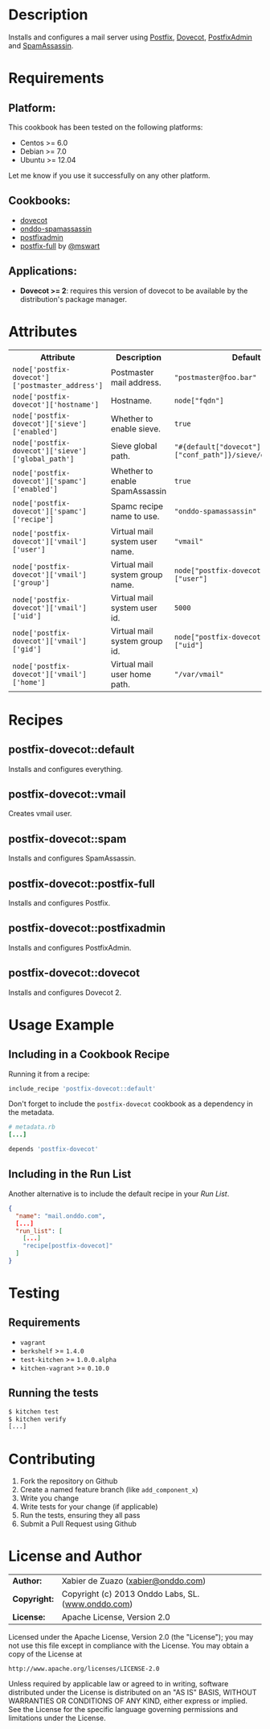 Description
===========

Installs and configures a mail server using [Postfix](http://www.postfix.org/), [Dovecot](http://www.dovecot.org/), [PostfixAdmin](http://postfixadmin.sourceforge.net/) and [SpamAssassin](http://spamassassin.apache.org/).

Requirements
============

## Platform:

This cookbook has been tested on the following platforms:

* Centos >= 6.0
* Debian >= 7.0
* Ubuntu >= 12.04

Let me know if you use it successfully on any other platform.

## Cookbooks:

* [dovecot](https://github.com/onddo/dovecot-cookbook)
* [onddo-spamassassin](https://github.com/onddo/spamassassin-cookbook)
* [postfixadmin](https://github.com/onddo/postfixadmin-cookbook)
* [postfix-full](https://github.com/mswart/chef-postfix-full) by [@mswart](https://github.com/mswart)

## Applications:

* **Dovecot >= 2**: requires this version of dovecot to be available by the distribution's package manager.

Attributes
==========

<table>
  <tr>
    <th>Attribute</th>
    <th>Description</th>
    <th>Default</th>
  </tr>
  <tr>
    <td><code>node['postfix-dovecot']['postmaster_address']</code></td>
    <td>Postmaster mail address.</td>
    <td><code>"postmaster@foo.bar"</code></td>
  </tr>
  <tr>
    <td><code>node['postfix-dovecot']['hostname']</code></td>
    <td>Hostname.</td>
    <td><code>node["fqdn"]</code></td>
  </tr>
  <tr>
    <td><code>node['postfix-dovecot']['sieve']['enabled']</code></td>
    <td>Whether to enable sieve.</td>
    <td><code>true</code></td>
  </tr>
  <tr>
    <td><code>node['postfix-dovecot']['sieve']['global_path']</code></td>
    <td>Sieve global path.</td>
    <td><code>"#{default["dovecot"]["conf_path"]}/sieve/default.sieve"</code></td>
  </tr>
  <tr>
    <td><code>node['postfix-dovecot']['spamc']['enabled']</code></td>
    <td>Whether to enable SpamAssassin</td>
    <td><code>true</code></td>
  </tr>
  <tr>
    <td><code>node['postfix-dovecot']['spamc']['recipe']</code></td>
    <td>Spamc recipe name to use.</td>
    <td><code>"onddo-spamassassin"</code></td>
  </tr>
  <tr>
    <td><code>node['postfix-dovecot']['vmail']['user']</code></td>
    <td>Virtual mail system user name.</td>
    <td><code>"vmail"</code></td>
  </tr>
  <tr>
    <td><code>node['postfix-dovecot']['vmail']['group']</code></td>
    <td>Virtual mail system group name.</td>
    <td><code>node["postfix-dovecot"]["vmail"]["user"]</code></td>
  </tr>
  <tr>
    <td><code>node['postfix-dovecot']['vmail']['uid']</code></td>
    <td>Virtual mail system user id.</td>
    <td><code>5000</code></td>
  </tr>
  <tr>
    <td><code>node['postfix-dovecot']['vmail']['gid']</code></td>
    <td>Virtual mail system group id.</td>
    <td><code>node["postfix-dovecot"]["vmail"]["uid"]</code></td>
  </tr>
  <tr>
    <td><code>node['postfix-dovecot']['vmail']['home']</code></td>
    <td>Virtual mail user home path.</td>
    <td><code>"/var/vmail"</code></td>
  </tr>
</table>

Recipes
=======

## postfix-dovecot::default

Installs and configures everything.

## postfix-dovecot::vmail

Creates vmail user.

## postfix-dovecot::spam

Installs and configures SpamAssassin.

## postfix-dovecot::postfix-full

Installs and configures Postfix.

## postfix-dovecot::postfixadmin

Installs and configures PostfixAdmin.

## postfix-dovecot::dovecot

Installs and configures Dovecot 2.

Usage Example
=============

## Including in a Cookbook Recipe

Running it from a recipe:

```ruby
include_recipe 'postfix-dovecot::default'
```

Don't forget to include the `postfix-dovecot` cookbook as a dependency in the metadata.

```ruby
# metadata.rb
[...]

depends 'postfix-dovecot'
```

## Including in the Run List

Another alternative is to include the default recipe in your *Run List*.

```json
{
  "name": "mail.onddo.com",
  [...]
  "run_list": [
    [...]
    "recipe[postfix-dovecot]"
  ]
}
```

Testing
=======

## Requirements

* `vagrant`
* `berkshelf` >= `1.4.0`
* `test-kitchen` >= `1.0.0.alpha`
* `kitchen-vagrant` >= `0.10.0`

## Running the tests

```bash
$ kitchen test
$ kitchen verify
[...]
```

Contributing
============

1. Fork the repository on Github
2. Create a named feature branch (like `add_component_x`)
3. Write you change
4. Write tests for your change (if applicable)
5. Run the tests, ensuring they all pass
6. Submit a Pull Request using Github


License and Author
=====================

|                      |                                          |
|:---------------------|:-----------------------------------------|
| **Author:**          | Xabier de Zuazo (<xabier@onddo.com>)
| **Copyright:**       | Copyright (c) 2013 Onddo Labs, SL. (www.onddo.com)
| **License:**         | Apache License, Version 2.0

Licensed under the Apache License, Version 2.0 (the "License");
you may not use this file except in compliance with the License.
You may obtain a copy of the License at

    http://www.apache.org/licenses/LICENSE-2.0

Unless required by applicable law or agreed to in writing, software
distributed under the License is distributed on an "AS IS" BASIS,
WITHOUT WARRANTIES OR CONDITIONS OF ANY KIND, either express or implied.
See the License for the specific language governing permissions and
limitations under the License.

